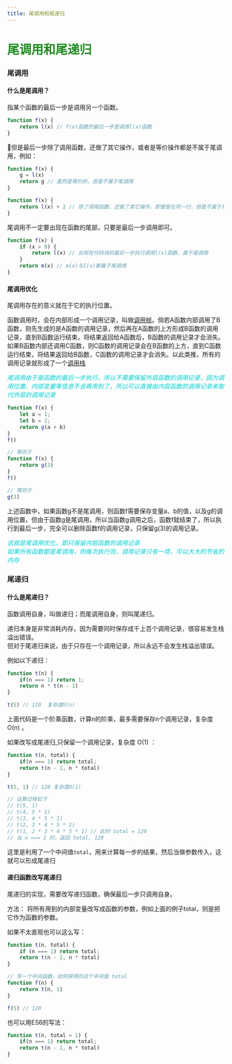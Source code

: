 ```yaml
---
title: 尾调用和尾递归
---
```


# <font color="#228B22">尾调用和尾递归</font>

### 尾调用 

#### 什么是尾调用？  

指某个函数的最后一步是调用另一个函数。

```js
function f(x) {
    return l(x) // f(x)函数的最后一步是调用l(x)函数
}  
```  
但是最后一步除了调用函数，还做了其它操作，或者是等价操作都是不属于尾调用，例如：  

```js
function f(x) {
    g = l(x)
    return g // 虽然是等价的，但是不属于尾调用
}  

function f(x) {
    return l(x) + 2 // 除了调用函数，还做了其它操作，即使是在同一行，但是不属于尾调用
}
```  
尾调用不一定要出现在函数的尾部，只要是最后一步调用即可。  

```js
function f(x) {
    if (x > 0) {
        return l(x) // 出现在代码块的最后一步执行调用l(x)函数，属于尾调用
    }
    return m(x) // m(x)与l(x)都属于尾调用
}  
```  

#### 尾调用优化  

尾调用存在的意义就在于它的执行位置。  

函数调用时，会在内部形成一个调用记录，叫做[调用帧](http://blog.yaliixxg.top/FrontEnd/callStack.html)。倘若A函数内部调用了B函数，则先生成的是A函数的调用记录，然后再在A函数的上方形成B函数的调用记录，直到B函数运行结束，将结果返回给A函数后，B函数的调用记录才会消失。如果B函数内部还调用C函数，则C函数的调用记录会在B函数的上方，直到C函数运行结束，将结果返回给B函数，C函数的调用记录才会消失。以此类推，所有的调用记录就形成了一个[调用栈](http://blog.yaliixxg.top/FrontEnd/callStack.html)  

<font color="#00CED1">*尾调用由于是函数的最后一步执行，所以不需要保留外层函数的调用记录，因为调用位置、内部变量等信息不会再用到了，所以可以直接由内层函数的调用记录来取代外层的调用记录*  </font>

```js
function f(x) {
    let a = 1;
    let b = 2;
    return g(a + b) 
}
f()  

// 等同于  
function f(x) {
    return g(3) 
}
f()  

// 等同于  
g(3) 
```  
上述函数中，如果函数g不是尾调用，则函数f需要保存变量a、b的值，以及g的调用位置，但由于函数g是尾调用，所以当函数g调用之后，函数f就结束了，所以执行到最后一步，完全可以删除函数f的调用记录，只保留g(3)的调用记录。  

<font color="#00CED1">*这就是尾调用优化，即只保留内层函数的调用记录  
如果所有函数都是尾调用，则每次执行完，调用记录只有一项，可以大大的节省的内存*</font>  

### 尾递归  

#### 什么是尾递归？  

函数调用自身，叫做递归；而尾调用自身，则叫尾递归。  

递归本身是非常消耗内存，因为需要同时保存成千上百个调用记录，很容易发生栈溢出错误。  
但对于尾递归来说，由于只存在一个调用记录，所以永远不会发生栈溢出错误。  

例如以下递归：  

```js
function t(n) {
    if(n === 1) return 1;
    return n * t(n - 1)
}  

t(5) // 120  复杂度O(n)
```   
上面代码是一个阶乘函数，计算n的阶乘，最多需要保存n个调用记录，复杂度 O(n) 。  

如果改写成尾递归,只保留一个调用记录，复杂度 O(1) ：  

```js  
function t(n, total) {
    if(n === 1) return total;
    return t(n - 1, n * total)
}

t(5, 1) // 120 复杂度O(1)  

// 运算过程如下  
// t(5, 1)  
// t(4, 5 * 1)  
// t(3, 4 * 5 * 1)
// t(2, 3 * 4 * 5 * 1)  
// t(1, 2 * 3 * 4 * 5 * 1) // 此时 total = 120  
// 当 n === 1 时，返回 total, 120
```    
这里是利用了一个中间值`total`，用来计算每一步的结果，然后当做参数传入，这就可以形成尾递归  

#### 递归函数改写尾递归    

尾递归的实现，需要改写递归函数，确保最后一步只调用自身。   

方法： 将所有用到的内部变量改写成函数的参数，例如上面的例子total，则是把它作为函数的参数。  

如果不太直观也可以这么写：  

```js
function t(n, total) {
    if (n === 1) return total;
    return t(n - 1, n * total)
}

// 写一个中间函数，如何获得的这个中间值 total
function f(n) {
    return t(n, 1)
}

f(5) // 120
``` 

也可以用ES6的写法：
```js
function t(n, total = 1) {
    if(n === 1) return total;
    return t(n - 1, n * total)
}
```
